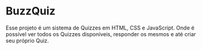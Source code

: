 # BuzzQuiz

<p>Esse projeto é um sistema de Quizzes em HTML, CSS e JavaScript. Onde é possível ver todos os Quizzes disponíveis, responder os mesmos e até criar seu próprio Quiz.</p>
